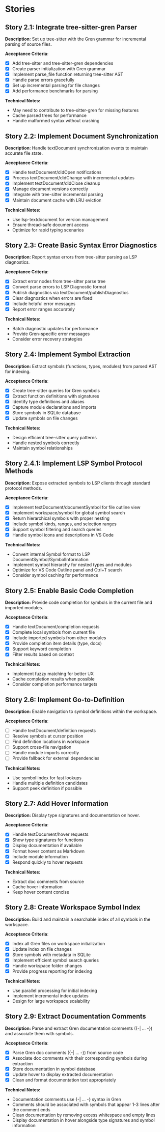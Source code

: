 # Stories

## Story 2.1: Integrate tree-sitter-gren Parser
**Description:** Set up tree-sitter with the Gren grammar for incremental parsing of source files.

**Acceptance Criteria:**
- [x] Add tree-sitter and tree-sitter-gren dependencies
- [x] Create parser initialization with Gren grammar
- [x] Implement parse_file function returning tree-sitter AST
- [x] Handle parse errors gracefully
- [x] Set up incremental parsing for file changes
- [x] Add performance benchmarks for parsing

**Technical Notes:**
- May need to contribute to tree-sitter-gren for missing features
- Cache parsed trees for performance
- Handle malformed syntax without crashing

## Story 2.2: Implement Document Synchronization
**Description:** Handle textDocument synchronization events to maintain accurate file state.

**Acceptance Criteria:**
- [x] Handle textDocument/didOpen notifications
- [x] Process textDocument/didChange with incremental updates
- [x] Implement textDocument/didClose cleanup
- [x] Manage document versions correctly
- [x] Integrate with tree-sitter incremental parsing
- [x] Maintain document cache with LRU eviction

**Technical Notes:**
- Use lsp-textdocument for version management
- Ensure thread-safe document access
- Optimize for rapid typing scenarios

## Story 2.3: Create Basic Syntax Error Diagnostics
**Description:** Report syntax errors from tree-sitter parsing as LSP diagnostics.

**Acceptance Criteria:**
- [x] Extract error nodes from tree-sitter parse tree
- [x] Convert parse errors to LSP Diagnostic format
- [x] Publish diagnostics via textDocument/publishDiagnostics
- [x] Clear diagnostics when errors are fixed
- [x] Include helpful error messages
- [x] Report error ranges accurately

**Technical Notes:**
- Batch diagnostic updates for performance
- Provide Gren-specific error messages
- Consider error recovery strategies

## Story 2.4: Implement Symbol Extraction
**Description:** Extract symbols (functions, types, modules) from parsed AST for indexing.

**Acceptance Criteria:**
- [x] Create tree-sitter queries for Gren symbols
- [x] Extract function definitions with signatures
- [x] Identify type definitions and aliases
- [x] Capture module declarations and imports
- [x] Store symbols in SQLite database
- [x] Update symbols on file changes

**Technical Notes:**
- Design efficient tree-sitter query patterns
- Handle nested symbols correctly
- Maintain symbol relationships

## Story 2.4.1: Implement LSP Symbol Protocol Methods
**Description:** Expose extracted symbols to LSP clients through standard protocol methods.

**Acceptance Criteria:**
- [x] Implement textDocument/documentSymbol for file outline view
- [x] Implement workspace/symbol for global symbol search
- [x] Return hierarchical symbols with proper nesting
- [x] Include symbol kinds, ranges, and selection ranges
- [x] Support symbol filtering and search queries
- [x] Handle symbol icons and descriptions in VS Code

**Technical Notes:**
- Convert internal Symbol format to LSP DocumentSymbol/SymbolInformation
- Implement symbol hierarchy for nested types and modules
- Optimize for VS Code Outline panel and Ctrl+T search
- Consider symbol caching for performance

## Story 2.5: Enable Basic Code Completion
**Description:** Provide code completion for symbols in the current file and imported modules.

**Acceptance Criteria:**
- [x] Handle textDocument/completion requests
- [x] Complete local symbols from current file
- [x] Include imported symbols from other modules
- [x] Provide completion item details (type, docs)
- [x] Support keyword completion
- [x] Filter results based on context

**Technical Notes:**
- Implement fuzzy matching for better UX
- Cache completion results when possible
- Consider completion performance targets

## Story 2.6: Implement Go-to-Definition
**Description:** Enable navigation to symbol definitions within the workspace.

**Acceptance Criteria:**
- [ ] Handle textDocument/definition requests
- [ ] Resolve symbols at cursor position
- [ ] Find definition locations in workspace
- [ ] Support cross-file navigation
- [ ] Handle module imports correctly
- [ ] Provide fallback for external dependencies

**Technical Notes:**
- Use symbol index for fast lookups
- Handle multiple definition candidates
- Support peek definition if possible

## Story 2.7: Add Hover Information
**Description:** Display type signatures and documentation on hover.

**Acceptance Criteria:**
- [x] Handle textDocument/hover requests
- [x] Show type signatures for functions
- [x] Display documentation if available
- [x] Format hover content as Markdown
- [x] Include module information
- [x] Respond quickly to hover requests

**Technical Notes:**
- Extract doc comments from source
- Cache hover information
- Keep hover content concise

## Story 2.8: Create Workspace Symbol Index
**Description:** Build and maintain a searchable index of all symbols in the workspace.

**Acceptance Criteria:**
- [x] Index all Gren files on workspace initialization
- [x] Update index on file changes
- [x] Store symbols with metadata in SQLite
- [x] Implement efficient symbol search queries
- [x] Handle workspace folder changes
- [x] Provide progress reporting for indexing

**Technical Notes:**
- Use parallel processing for initial indexing
- Implement incremental index updates
- Design for large workspace scalability

## Story 2.9: Extract Documentation Comments
**Description:** Parse and extract Gren documentation comments ({-| ... -}) and associate them with symbols.

**Acceptance Criteria:**
- [x] Parse Gren doc comments ({-| ... -}) from source code
- [x] Associate doc comments with their corresponding symbols during extraction
- [x] Store documentation in symbol database
- [x] Update hover to display extracted documentation
- [x] Clean and format documentation text appropriately

**Technical Notes:**
- Documentation comments use {-| ... -} syntax in Gren
- Comments should be associated with symbols that appear 1-3 lines after the comment ends
- Clean documentation by removing excess whitespace and empty lines
- Display documentation in hover alongside type signatures and symbol information
